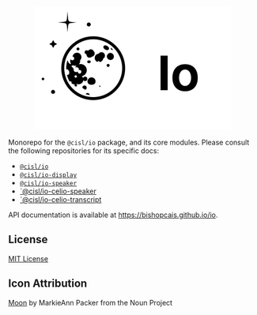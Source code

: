 <p style="text-align: center"><img src="img/moon.svg" alt="drawing" width="400"/></p>

Monorepo for the `@cisl/io` package, and its core modules. Please consult the following repositories for its
specific docs:

* [`@cisl/io`](packages/io/README.md)
* [`@cisl/io-display`](packages/io-display/README.md)
* [`@cisl/io-speaker`](packages/io-speaker/README.md)
* [`@cisl/io-celio-speaker](packages/io-celio-speaker/README.md)
* [`@cisl/io-celio-transcript](packges/io-celio-transcript/README.md)

API documentation is available at https://bishopcais.github.io/io.

## License

[MIT License](LICENSE)

## Icon Attribution

[Moon](https://thenounproject.com/search/?q=moon&i=139166) by MarkieAnn Packer from the Noun Project
